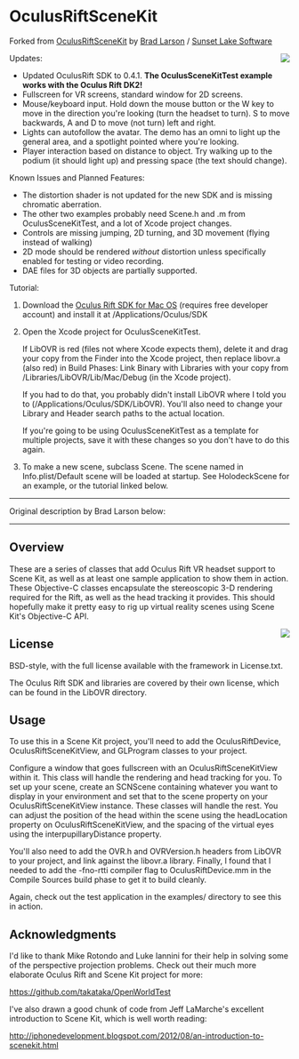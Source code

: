 OculusRiftSceneKit
==================

Forked from [OculusRiftSceneKit](http://github.com/BradLarson/OculusRiftSceneKit) by [Brad Larson](http://twitter.com/bradlarson) / [Sunset Lake Software](http://www.sunsetlakesoftware.com)

<div style="float: right"><img src="http://imgur.com/6pLx34u" /></div>

Updates:

- Updated OculusRift SDK to 0.4.1. **The OculusSceneKitTest example works with the Oculus Rift DK2!**
- Fullscreen for VR screens, standard window for 2D screens.
- Mouse/keyboard input. Hold down the mouse button or the W key to move in the direction you're looking (turn the headset to turn). S to move backwards, A and D to move (not turn) left and right.
- Lights can autofollow the avatar. The demo has an omni to light up the general area, and a spotlight pointed where you're looking.
- Player interaction based on distance to object. Try walking up to the podium (it should light up) and pressing space (the text should change).

Known Issues and Planned Features:

- The distortion shader is not updated for the new SDK and is missing chromatic aberration.
- The other two examples probably need Scene.h and .m from OculusSceneKitTest, and a lot of Xcode project changes.
- Controls are missing jumping, 2D turning, and 3D movement (flying instead of walking)
- 2D mode should be rendered *without* distortion unless specifically enabled for testing or video recording.
- DAE files for 3D objects are partially supported.

Tutorial:

1. Download the [Oculus Rift SDK for Mac OS](https://developer.oculusvr.com/?action=dl) (requires free developer account) and install it at /Applications/Oculus/SDK

2. Open the Xcode project for OculusSceneKitTest.

	If LibOVR is red (files not where Xcode expects them), delete it and drag your copy from the Finder into the Xcode project, then replace libovr.a (also red) in Build Phases: Link Binary with Libraries with your copy from /Libraries/LibOVR/Lib/Mac/Debug (in the Xcode project).

	If you had to do that, you probably didn't install LibOVR where I told you to (/Applications/Oculus/SDK/LibOVR).  You'll also need to change your Library and Header search paths to the actual location.

	If you're going to be using OculusSceneKitTest as a template for multiple projects, save it with these changes so you don't have to do this again.

3. To make a new scene, subclass Scene. The scene named in Info.plist/Default scene will be loaded at startup. See HolodeckScene for an example, or the tutorial linked below.

---

Original description by Brad Larson below:

---

## Overview ##

These are a series of classes that add Oculus Rift VR headset support to Scene Kit, as well as at least one sample application to show them in action. These Objective-C classes encapsulate the stereoscopic 3-D rendering required for the Rift, as well as the head tracking it provides. This should hopefully make it pretty easy to rig up virtual reality scenes using Scene Kit's Objective-C API.

<div style="float: right"><img src="http://sunsetlakesoftware.com/sites/default/files/SceneKitOCVR.jpg" /></div>

## License ##

BSD-style, with the full license available with the framework in License.txt.

The Oculus Rift SDK and libraries are covered by their own license, which can be found in the LibOVR directory.

## Usage ##

To use this in a Scene Kit project, you'll need to add the OculusRiftDevice, OculusRiftSceneKitView, and GLProgram classes to your project.

Configure a window that goes fullscreen with an OculusRiftSceneKitView within it. This class will handle the rendering and head tracking for you. To set up your scene, create an SCNScene containing whatever you want to display in your environment and set that to the scene property on your OculusRiftSceneKitView instance. These classes will handle the rest. You can adjust the position of the head within the scene using the headLocation property on OculusRiftSceneKitView, and the spacing of the virtual eyes using the interpupillaryDistance property.

You'll also need to add the OVR.h and OVRVersion.h headers from LibOVR to your project, and link against the libovr.a library. Finally, I found that I needed to add the -fno-rtti compiler flag to OculusRiftDevice.mm in the Compile Sources build phase to get it to build cleanly.

Again, check out the test application in the examples/ directory to see this in action.

## Acknowledgments ##

I'd like to thank Mike Rotondo and Luke Iannini for their help in solving some of the perspective projection problems. Check out their much more elaborate Oculus Rift and Scene Kit project for more:

https://github.com/takataka/OpenWorldTest

I've also drawn a good chunk of code from Jeff LaMarche's excellent introduction to Scene Kit, which is well worth reading:

http://iphonedevelopment.blogspot.com/2012/08/an-introduction-to-scenekit.html
